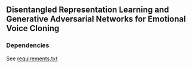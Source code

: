 ## Disentangled Representation Learning and Generative Adversarial Networks for Emotional Voice Cloning

### Dependencies
See [requirements.txt](requirements.txt)

<!---
## Training WaveGlow
Run the script below
```bash
python waveglow/train.py -c config.json
```
## Training SpeechSplit
Run the script below
```bash
python SpeechSplit/main.py
```
## Training VoiceGAN
Run the script below
```bash
python cvoicegan/main_wgan.py
```
## Training CodeGAN
Run the script below
```bash
python codegan/main_stargan.py
```
## Generate Samples
Run the script below
```bash
python utils/fake_cvoice_samples.py
```
Code mostly or entirely written by me includes
* codegan/*
* cvoicegan/*
* utils/*
* notebooks/*

Code that was in some part rewritten by me
* waveglow/mel2samp.py
* waveglow/inference.py
* waveglow/train.py
* SpeechSplit/make_metadata.py
* SpeechSplit/make_spect_f0.py

The remaining files in waveglow/ and SpeechSplit/ were not changed.

samples.tar.gz contains sample outputs from the model


Original Repos:
https://github.com/auspicious3000/SpeechSplit
https://github.com/NVIDIA/waveglow
https://github.com/yunjey/stargan (codegan/ and cvoicegan/ follow the general structure)
--->
